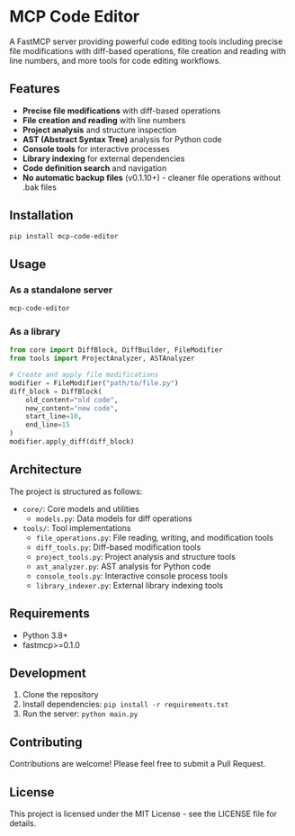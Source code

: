 # MCP Code Editor

A FastMCP server providing powerful code editing tools including precise file modifications with diff-based operations, file creation and reading with line numbers, and more tools for code editing workflows.

## Features

- **Precise file modifications** with diff-based operations
- **File creation and reading** with line numbers
- **Project analysis** and structure inspection
- **AST (Abstract Syntax Tree)** analysis for Python code
- **Console tools** for interactive processes
- **Library indexing** for external dependencies
- **Code definition search** and navigation
- **No automatic backup files** (v0.1.10+) - cleaner file operations without .bak files

## Installation

```bash
pip install mcp-code-editor
```

## Usage

### As a standalone server
```bash
mcp-code-editor
```

### As a library
```python
from core import DiffBlock, DiffBuilder, FileModifier
from tools import ProjectAnalyzer, ASTAnalyzer

# Create and apply file modifications
modifier = FileModifier("path/to/file.py")
diff_block = DiffBlock(
    old_content="old code",
    new_content="new code",
    start_line=10,
    end_line=15
)
modifier.apply_diff(diff_block)
```

## Architecture

The project is structured as follows:

- `core/`: Core models and utilities
  - `models.py`: Data models for diff operations
- `tools/`: Tool implementations
  - `file_operations.py`: File reading, writing, and modification tools
  - `diff_tools.py`: Diff-based modification tools
  - `project_tools.py`: Project analysis and structure tools
  - `ast_analyzer.py`: AST analysis for Python code
  - `console_tools.py`: Interactive console process tools
  - `library_indexer.py`: External library indexing tools

## Requirements

- Python 3.8+
- fastmcp>=0.1.0

## Development

1. Clone the repository
2. Install dependencies: `pip install -r requirements.txt`
3. Run the server: `python main.py`

## Contributing

Contributions are welcome! Please feel free to submit a Pull Request.

## License

This project is licensed under the MIT License - see the LICENSE file for details.
